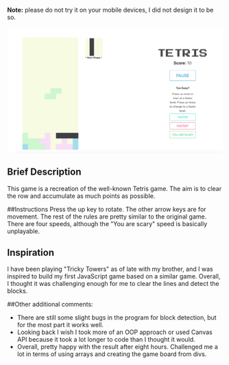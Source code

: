 **Note:** please do not try it on your mobile devices, I did not design it to be so.

![Image of Tetris game](/assets/markdown.png)
## Brief Description
This game is a recreation of the well-known Tetris game. The aim is to clear the row and accumulate as much points as possible.

##Instructions
Press the up key to rotate. The other arrow keys are for movement. The rest of the rules are pretty similar to the original game. There are four speeds, although the "You are scary" speed is basically unplayable.

## Inspiration
I have been playing "Tricky Towers" as of late with my brother, and I was inspired to build my first JavaScript game based on a similar game. Overall, I thought it was challenging enough for me to clear the lines and detect the blocks. 

##Other additional comments:
* There are still some slight bugs in the program for block detection, but for the most part it works well.
* Looking back I wish I took more of an OOP approach or used Canvas API because it took a lot longer to code than I thought it would.
* Overall, pretty happy with the result after eight hours. Challenged me a lot in terms of using arrays and creating the game board from divs.